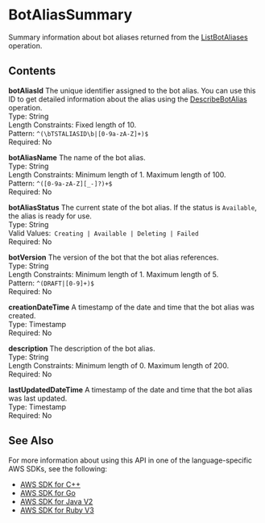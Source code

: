 # BotAliasSummary<a name="API_BotAliasSummary"></a>

Summary information about bot aliases returned from the [ListBotAliases](API_ListBotAliases.md) operation\.

## Contents<a name="API_BotAliasSummary_Contents"></a>

 **botAliasId**   <a name="lexv2-Type-BotAliasSummary-botAliasId"></a>
The unique identifier assigned to the bot alias\. You can use this ID to get detailed information about the alias using the [DescribeBotAlias](API_DescribeBotAlias.md) operation\.  
Type: String  
Length Constraints: Fixed length of 10\.  
Pattern: `^(\bTSTALIASID\b|[0-9a-zA-Z]+)$`   
Required: No

 **botAliasName**   <a name="lexv2-Type-BotAliasSummary-botAliasName"></a>
The name of the bot alias\.  
Type: String  
Length Constraints: Minimum length of 1\. Maximum length of 100\.  
Pattern: `^([0-9a-zA-Z][_-]?)+$`   
Required: No

 **botAliasStatus**   <a name="lexv2-Type-BotAliasSummary-botAliasStatus"></a>
The current state of the bot alias\. If the status is `Available`, the alias is ready for use\.  
Type: String  
Valid Values:` Creating | Available | Deleting | Failed`   
Required: No

 **botVersion**   <a name="lexv2-Type-BotAliasSummary-botVersion"></a>
The version of the bot that the bot alias references\.  
Type: String  
Length Constraints: Minimum length of 1\. Maximum length of 5\.  
Pattern: `^(DRAFT|[0-9]+)$`   
Required: No

 **creationDateTime**   <a name="lexv2-Type-BotAliasSummary-creationDateTime"></a>
A timestamp of the date and time that the bot alias was created\.  
Type: Timestamp  
Required: No

 **description**   <a name="lexv2-Type-BotAliasSummary-description"></a>
The description of the bot alias\.  
Type: String  
Length Constraints: Minimum length of 0\. Maximum length of 200\.  
Required: No

 **lastUpdatedDateTime**   <a name="lexv2-Type-BotAliasSummary-lastUpdatedDateTime"></a>
A timestamp of the date and time that the bot alias was last updated\.  
Type: Timestamp  
Required: No

## See Also<a name="API_BotAliasSummary_SeeAlso"></a>

For more information about using this API in one of the language\-specific AWS SDKs, see the following:
+  [ AWS SDK for C\+\+](https://docs.aws.amazon.com/goto/SdkForCpp/models.lex.v2-2020-08-07/BotAliasSummary) 
+  [ AWS SDK for Go](https://docs.aws.amazon.com/goto/SdkForGoV1/models.lex.v2-2020-08-07/BotAliasSummary) 
+  [ AWS SDK for Java V2](https://docs.aws.amazon.com/goto/SdkForJavaV2/models.lex.v2-2020-08-07/BotAliasSummary) 
+  [ AWS SDK for Ruby V3](https://docs.aws.amazon.com/goto/SdkForRubyV3/models.lex.v2-2020-08-07/BotAliasSummary) 